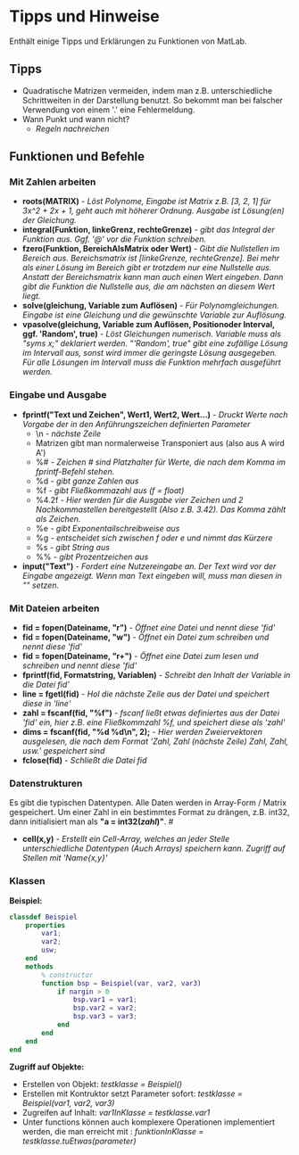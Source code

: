 # Tipps und Hinweise
Enthält einige Tipps und Erklärungen zu Funktionen von MatLab. 

## Tipps

- Quadratische Matrizen vermeiden, indem man z.B. unterschiedliche Schrittweiten in der Darstellung benutzt. So bekommt man bei falscher Verwendung von einem '.' eine Fehlermeldung.
- Wann Punkt und wann nicht?
    - *Regeln nachreichen*

## Funktionen und Befehle

### Mit Zahlen arbeiten
- **roots(MATRIX)** - *Löst Polynome, Eingabe ist Matrix z.B. [3, 2, 1] für 3x^2 + 2x + 1, geht auch mit höherer Ordnung. Ausgabe ist Lösung(en) der Gleichung.*
- **integral(Funktion, linkeGrenz, rechteGrenze)** - *gibt das Integral der Funktion aus. Ggf. '@' vor die Funktion schreiben.*
- **fzero(Funktion, BereichAlsMatrix oder Wert)** - *Gibt die Nullstellen im Bereich aus. Bereichsmatrix ist [linkeGrenze, rechteGrenze]. Bei mehr als einer Lösung im Bereich gibt er trotzdem nur eine Nullstelle aus. Anstatt der Bereichsmatrix kann man auch einen Wert eingeben. Dann gibt die Funktion die Nullstelle aus, die am nächsten an diesem Wert liegt.*
- **solve(gleichung, Variable zum Auflösen)** - *Für Polynomgleichungen. Eingabe ist eine Gleichung und die gewünschte Variable zur Auflösung.*
- **vpasolve(gleichung, Variable zum Auflösen, Positionoder Interval, ggf. 'Random', true)** - *Löst Gleichungen numerisch. Variable muss als "syms x;" deklariert werden. "'Random', true" gibt eine zufällige Lösung im Intervall aus, sonst wird immer die geringste Lösung ausgegeben. Für alle Lösungen im Intervall muss die Funktion mehrfach ausgeführt werden.*
  
### Eingabe und Ausgabe
- **fprintf("Text und Zeichen", Wert1, Wert2, Wert...)** - *Druckt Werte nach Vorgabe der in den Anführungszeichen definierten Parameter*
    - \n *- nächste Zeile*
    - Matrizen gibt man normalerweise Transponiert aus (also aus A wird A')
    - %# *- Zeichen # sind Platzhalter für Werte, die nach dem Komma im fprintf-Befehl stehen.*
    - %d *- gibt ganze Zahlen aus*
    - %f *- gibt Fließkommazahl aus (f = float)*
    - %4.2f *- Hier werden für die Ausgabe vier Zeichen und 2 Nachkommastellen bereitgestellt (Also z.B. 3.42). Das Komma zählt als Zeichen.*
    - %e *- gibt Exponentailschreibweise aus*
    - %g *- entscheidet sich zwischen f oder e und nimmt das Kürzere*
    - %s *- gibt String aus*
    - %% *- gibt Prozentzeichen aus*
- **input("Text")** - *Fordert eine Nutzereingabe an. Der Text wird vor der Eingabe angezeigt. Wenn man Text eingeben will, muss man diesen in "" setzen.*

### Mit Dateien arbeiten
- **fid = fopen(Dateiname, "r")** - *Öffnet eine Datei und nennt diese 'fid'*
- **fid = fopen(Dateiname, "w")** - *Öffnet ein Datei zum schreiben und nennt diese 'fid'*
- **fid = fopen(Dateiname, "r+")** - *Öffnet eine Datei zum lesen und schreiben und nennt diese 'fid'*
- **fprintf(fid, Formatstring, Variablen)** - *Schreibt den Inhalt der Variable in die Datei fid'*
- **line = fgetl(fid)** - *Hol die nächste Zeile aus der Datei und speichert diese in 'line'*
- **zahl = fscanf(fid, "%f")** - *fscanf ließt etwas definiertes aus der Datei 'fid' ein, hier z.B. eine Fließkommzahl %f, und speichert diese als 'zahl'*
- **dims = fscanf(fid, "%d %d\n", 2);** - *Hier werden Zweiervektoren ausgelesen, die nach dem Format 'Zahl, Zahl (nächste Zeile) Zahl, Zahl, usw.' gespeichert sind*
- **fclose(fid)** - *Schließt die Datei fid*

### Datenstrukturen
Es gibt die typischen Datentypen. Alle Daten werden in Array-Form / Matrix gespeichert. Um einer Zahl in ein bestimmtes Format zu drängen, z.B. int32, dann initialisiert man als **"a = int32(*zahl*)"**. #
- **cell(x,y)** - *Erstellt ein Cell-Array, welches an jeder Stelle unterschiedliche Datentypen (Auch Arrays) speichern kann. Zugriff auf Stellen mit 'Name{x,y}'*

### Klassen
**Beispiel:**
``` Matlab
classdef Beispiel
    properties
        var1;
        var2;
        usw;
    end
    methods
        % constructor
        function bsp = Beispiel(var, var2, var3)
            if nargin > 0
                bsp.var1 = var1;
                bsp.var2 = var2;
                bsp.var3 = var3;
            end
        end
    end
end
```

**Zugriff auf Objekte:**
- Erstellen von Objekt: *testklasse = Beispiel()*
- Erstellen mit Kontruktor setzt Parameter sofort: *testklasse = Beispiel(var1, var2, var3)*
- Zugreifen auf Inhalt: *var1InKlasse = testklasse.var1* 
- Unter functions können auch komplexere Operationen implementiert werden, die man erreicht mit : *funktionInKlasse = testklasse.tuEtwas(parameter)*